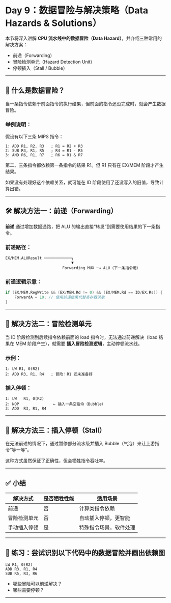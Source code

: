 # Day 9：数据冒险与解决策略（Data Hazards & Solutions）

本节将深入讲解 **CPU 流水线中的数据冒险（Data Hazard）**，并介绍三种常用的解决方案：

- 前递（Forwarding）
- 冒险检测单元（Hazard Detection Unit）
- 停顿插入（Stall / Bubble）

---

## 🚧 什么是数据冒险？

当一条指令依赖于前面指令的执行结果，但前面的指令还没完成时，就会产生数据冒险。

### 举例说明：

假设有以下三条 MIPS 指令：

```assembly
1: ADD R1, R2, R3   ; R1 = R2 + R3
2: SUB R4, R1, R5   ; R4 = R1 - R5
3: AND R6, R1, R7   ; R6 = R1 & R7
```

第二、三条指令都依赖第一条指令的结果 R1。但 R1 只有在 EX/MEM 阶段才产生结果。

如果没有处理好这个依赖关系，就可能在 ID 阶段使用了还没写入的旧值，导致计算出错。

---

## 🛠️ 解决方法一：前递（Forwarding）

**前递** 通过增加数据通路，把 ALU 的输出直接“转发”到需要使用结果的下一条指令。

### 前递路径：

```text
EX/MEM.ALUResult ────────────┐
                             ▼
                         Forwarding MUX ─→ ALU（下一条指令用）
```

### 前递逻辑示意：

```verilog
if (EX/MEM.RegWrite && (EX/MEM.Rd != 0) && (EX/MEM.Rd == ID/EX.Rs)) {
    ForwardA = 10; // 使用前递结果代替寄存器读取
}
```

---

## 🧠 解决方法二：冒险检测单元

当 ID 阶段检测到后续指令依赖前面的 load 指令时，无法通过前递解决（load 结果在 MEM 阶段产生），就需要 **插入冒险检测逻辑**，主动停顿流水线。

### 示例：

```assembly
1: LW R1, 0(R2)
2: ADD R3, R1, R4   ; 冒险！R1 还未准备好
```

### 插入停顿：

```text
1: LW   R1, 0(R2)
2: NOP               ← 插入一条空指令（Bubble）
3: ADD  R3, R1, R4
```

---

## 🚥 解决方法三：插入停顿（Stall）

在无法前递的情况下，通过暂停部分流水级并插入 Bubble（气泡）来让上游指令“等一等”。

这种方式虽然保证了正确性，但会牺牲指令吞吐率。

---

## ✅ 小结

| 解决方式     | 是否牺牲性能 | 适用场景                     |
|--------------|--------------|------------------------------|
| 前递         | 否           | 计算类指令依赖               |
| 冒险检测单元 | 否           | 自动插入停顿，更智能         |
| 手动插入停顿 | 是           | 特殊指令场景，软件处理       |

---

## 📌 练习：尝试识别以下代码中的数据冒险并画出依赖图

```assembly
LW R1, 0(R2)
ADD R3, R1, R4
SUB R5, R3, R6
```

- 哪些冒险可以前递解决？
- 哪些需要停顿？

---
